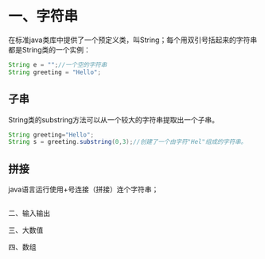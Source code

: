 # 一、字符串
在标准java类库中提供了一个预定义类，叫String；每个用双引号括起来的字符串都是String类的一个实例：
```java
String e = "";//一个空的字符串
String greeting = "Hello";
```
## 子串
String类的substring方法可以从一个较大的字符串提取出一个子串。
```java
String greeting="Hello";
String s = greeting.substring(0,3);//创建了一个由字符"Hel"组成的字符串。
```
## 拼接
java语言运行使用+号连接（拼接）连个字符串；
```java


```






二、输入输出

三、大数值


四、数组



